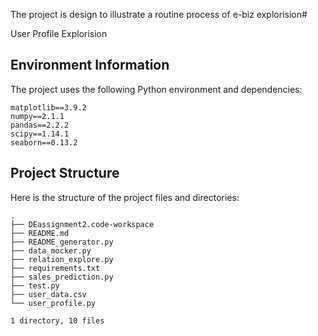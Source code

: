 The project is design to illustrate a routine process of e-biz explorision# 

User Profile Explorision

## Environment Information

The project uses the following Python environment and dependencies:

```
matplotlib==3.9.2
numpy==2.1.1
pandas==2.2.2
scipy==1.14.1
seaborn==0.13.2
```

## Project Structure

Here is the structure of the project files and directories:

```
.
├── DEassignment2.code-workspace
├── README.md
├── README_generator.py
├── data_mocker.py
├── relation_explore.py
├── requirements.txt
├── sales_prediction.py
├── test.py
├── user_data.csv
└── user_profile.py

1 directory, 10 files
```
